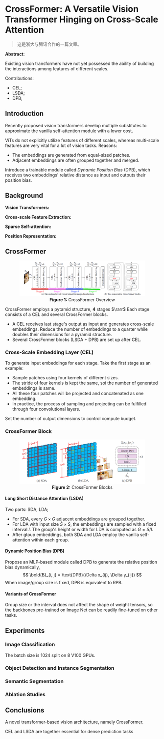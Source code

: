 # CrossFormer: A Versatile Vision Transformer Hinging on Cross-Scale Attention

> 这是浙大与腾讯合作的一篇文章。

**Abstract:**

Existing vision transformers have not yet possessed the ability of building the interactions among features of different scales. 

Contributions:

- CEL;
- LSDA;
- DPB;

## Introduction

Recently proposed vision transformers develop multiple substitutes to approximate the vanilla self-attention module with a lower cost.

ViTs do not explicitly utilize features of different scales, whereas multi-scale features are very vital for a lot of vision tasks. Reasons:

- The embeddings are generated from equal-sized patches.
- Adjacent embeddings are often grouped together and merged.

Introduce a trainable module called *Dynamic Position Bias* (DPB), which receives two embeddings' relative distance as input and outputs their position bias.

## Background

**Vision Transformers:**

**Cross-scale Feature Extraction:**

**Sparse Self-attention:**

**Position Representation:**

## CrossFormer

<center>
    <img src="./imgs/crossformer_architecture.png" alt="CrossFormer Overview" style="zoom:40%;" /><br/>
    <caption><b>Figure 1:</b> CrossFormer Overview</caption>
</center>

CrossFormer employs a pytamid structure, **4** stages $\rarr$ Each stage consists of a CEL and several CrossFormer blocks.

- A CEL receives last stage's output as input and generates cross-scale embeddings. Reduce the number of embeddings to a quarter while doubles their dimensions for a pyramid structure.
- Several CrossFormer blocks (LSDA + DPB) are set up after CEL.

### Cross-Scale Embedding Layer (CEL)

To generate input embeddings for each stage. Take the first stage as an example:

- Sample patches using four kernels of different sizes.
- The stride of four kernels is kept the same, soi the number of generated embeddings is same.
- All these four patches will be projected and concatenated as one embedding.
- In practice, the process of sampling and projecting can be fulfilled through four convolutional layers.

Set the number of output dimensions to control compute budget.

### CrossFormer Block

<center>
    <img src="./imgs/sda_lda_pdb.png" alt="CrossFormer Block" style="zoom:40%;" /><br/>
    <caption><b>Figure 2:</b> CrossFormer Blocks</caption>
</center>

#### Long Short Distance Attention (LSDA)

Two parts: SDA, LDA;

- For SDA, every $G \times G$ adjacent embeddings are grouped together.
- For LDA with input size $S \times S$, the embeddings are sampled with a fixed interval $I$. The group's height or width for LDA is computed as $G = S / I$.
- After gtoup embeddings, both SDA and LDA employ the vanilla self-attention within each group.

#### Dynamic Position Bias (DPB)

Propose an MLP-based module called DPB to generate the relative position bias dynamically,
$$
\bold{B}_{i, j} = \text{DPB}(\Delta x_{ij}, \Delta y_{ij})
$$
When image/group size is fixed, DPB is equivalent to RPB.

#### Variants of CrossFormer

Group size or the interval does not affect the shape of weight tensors, so the backbones pre-trained on Image Net can be readily fine-tuned on other tasks.

## Experiments

### Image Classification

The batch size is 1024 split on 8 V100 GPUs.

### Object Detection and Instance Segmentation



### Semantic Segmentation



### Ablation Studies



## Conclusions

A novel transformer-based vision architecture, namely CrossFormer.

CEL and LSDA are together essential for dense prediction tasks.